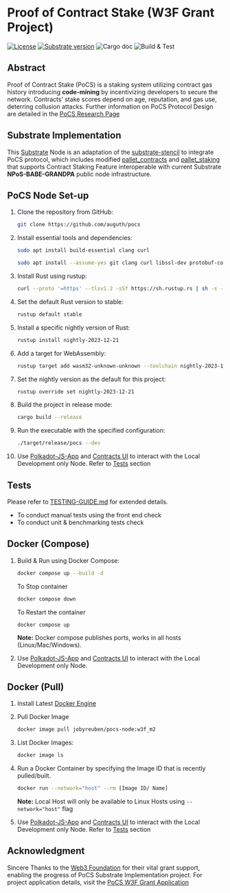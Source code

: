 # Proof of Contract Stake (W3F Grant Project)

[![License](https://img.shields.io/badge/License-Apache_2.0-blue.svg)](https://opensource.org/licenses/Apache-2.0) [![Substrate version](https://img.shields.io/badge/Substrate-2.0.0-brightgreen?logo=Parity%20Substrate)](https://substrate.dev/) ![Cargo doc](https://github.com/auguth/pocs/actions/workflows/cargodoc.yml/badge.svg?branch=master) ![Build & Test](https://github.com/auguth/pocs/actions/workflows/rust.yml/badge.svg?branch=master)

## Abstract

Proof of Contract Stake (PoCS) is a staking system utilizing contract gas history introducing **code-mining** by incentivizing developers to secure the network. Contracts’ stake scores depend on age, reputation, and gas use, deterring collusion attacks. Further information on PoCS Protocol Design are detailed in the [PoCS Research Page](https://jobyreuben.in/JOURNALS/pocs)

## Substrate Implementation

This [Substrate](https://substrate.io) Node is an adaptation of the [substrate-stencil](https://github.com/kaichaosun/substrate-stencil) to integrate PoCS protocol, which includes modified [pallet_contracts](https://auguth.github.io/pocs/target/doc/pallet_contracts/index.html) and [pallet_staking]() that supports Contract Staking Feature interoperable with current Substrate **NPoS-BABE-GRANDPA** public node infrastructure. 

## PoCS Node Set-up

1. Clone the repository from GitHub:

   ```bash
   git clone https://github.com/auguth/pocs
   ```
2. Install essential tools and dependencies:
   ```bash
   sudo apt install build-essential clang curl

   sudo apt install --assume-yes git clang curl libssl-dev protobuf-compiler
   ```
3. Install Rust using rustup:
   ```bash
   curl --proto '=https' --tlsv1.2 -sSf https://sh.rustup.rs | sh -s -- -y
   ```
4. Set the default Rust version to stable:
   ```bash
   rustup default stable
   ```
5. Install a specific nightly version of Rust:
   ```bash
   rustup install nightly-2023-12-21
   ```
6. Add a target for WebAssembly:
   ```bash
   rustup target add wasm32-unknown-unknown --toolchain nightly-2023-12-21
   ```
7. Set the nightly version as the default for this project:
   ```bash
   rustup override set nightly-2023-12-21
   ```
8. Build the project in release mode:
   
   ```bash
   cargo build --release
   ```
9. Run the executable with the specified configuration:
   
    ```bash
    ./target/release/pocs --dev
    ```
10. Use [Polkadot-JS-App](https://polkadot.js.org/apps/) and [Contracts UI](https://contracts-ui.substrate.io/) to interact with the Local Development only Node. Refer to [Tests](#tests) section

## Tests

Please refer to [TESTING-GUIDE.md](/TESTING-GUIDE.md) for extended details.

- To conduct manual tests using the front end check []()
- To conduct unit & benchmarking tests check []()

## Docker (Compose)
      
1.   Build & Run using Docker Compose:
    
      ```bash
      docker compose up --build -d
      ```
      To Stop container
      ```bash
      docker compose down
      ```
      To Restart the container
      ```
      docker compose up
      ```

      **Note:** Docker compose publishes ports, works in all hosts (Linux/Mac/Windows).

2. Use [Polkadot-JS-App](https://polkadot.js.org/apps/) and [Contracts UI](https://contracts-ui.substrate.io/) to interact with the Local Development only Node.

## Docker (Pull)

1. Install Latest [Docker Engine](https://docs.docker.com/engine/install/)
2. Pull Docker Image
    
   ```bash
   docker image pull jobyreuben/pocs-node:w3f_m2
   ```

3. List Docker Images:
    
   ```bash
   docker image ls
   ```
      
4. Run a Docker Container by specifying the Image ID that is recently pulled/built.

   ```bash
   docker run --network="host" --rm [Image ID/ Name]
   ``` 
   **Note:** Local Host will only be available to Linux Hosts using `--network="host"` flag

5. Use [Polkadot-JS-App](https://polkadot.js.org/apps/) and [Contracts UI](https://contracts-ui.substrate.io/) to interact with the Local Development only Node. Refer to [Tests](#tests) section   

## Acknowledgment

Sincere Thanks to the [Web3 Foundation](https://web3.foundation) for their vital grant support, enabling the progress of PoCS Substrate Implementation project. For project application details, visit the [PoCS W3F Grant Application](https://grants.web3.foundation/applications/PoCS)
